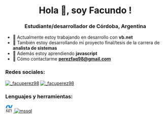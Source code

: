 <h1 align="center">Hola 👋, soy Facundo !</h1>
<h3 align="center">Estudiante/desarrollador de Córdoba, Argentina</h3>

- 🔧 Actualmente estoy trabajando en desarrollo con **vb.net**
- 🚚 También estoy desarrollando mi proyecto final/tesis de la carrera de **analista de sistemas**
- 🌱 Además estoy aprendiendo **javascript**
- 📩 Cómo contactarme **perezfaq98@gmail.com**

<h3 align="left">Redes sociales:</h3>

<p align="left">
	<a href="https://twitter.com/_facuperez98" target="blank"><img src="https://user-images.githubusercontent.com/63246299/117214677-9f76cd80-add3-11eb-8ab0-a663460280b5.png" alt="_facuperez98" width="25" /></a>
	<a href="https://instagram.com/_facuperez98" target="blank"><img src="https://user-images.githubusercontent.com/63246299/117214614-8706b300-add3-11eb-9f4e-77988884322d.png" alt="_facuperez98" width="25" /></a>
</p>

<h3 align="left">Lenguajes y herramientas:</h3>
<p align="left"> 
  <a href="https://dotnet.microsoft.com/" target="_blank"> <img src="https://raw.githubusercontent.com/devicons/devicon/master/icons/dot-net/dot-net-original-wordmark.svg" alt="dotnet" height="25"/> </a> 
  <a href="https://www.microsoft.com/en-us/sql-server" target="_blank"> <img src="https://cdn.worldvectorlogo.com/logos/microsoft-sql-server.svg" alt="mssql" height="25"/> </a>

</p>
